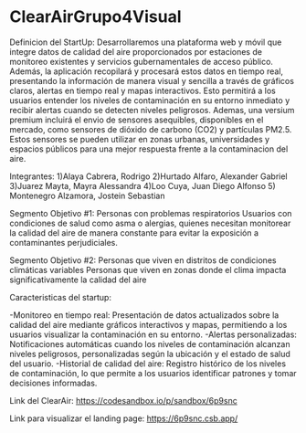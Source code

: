 ﻿# ClearAirGrupo4Visual
 
 Definicion del StartUp:
 Desarrollaremos una plataforma web y móvil que integre datos de calidad del aire proporcionados por estaciones de monitoreo existentes y servicios gubernamentales de acceso público.  Además, la aplicación recopilará y procesará estos datos en tiempo real, presentando la información de manera visual y sencilla a través de gráficos claros, alertas en tiempo real y mapas interactivos. Esto permitirá a los usuarios entender los niveles de contaminación en su entorno inmediato y recibir alertas cuando se detecten niveles peligrosos.
Ademas, una versium premium incluirá el envio de sensores asequibles, disponibles en el mercado, como sensores de dióxido de carbono (CO2) y partículas PM2.5. Estos sensores se pueden utilizar en zonas urbanas, universidades y espacios públicos para una mejor respuesta frente a la contaminacion del aire.

Integrantes: 
1)Alaya Cabrera, Rodrigo
2)Hurtado Alfaro, Alexander Gabriel
3)Juarez Mayta, Mayra Alessandra
4)Loo Cuya, Juan Diego Alfonso
5) Montenegro Alzamora, Jostein Sebastian

Segmento Objetivo #1: Personas con problemas respiratorios
Usuarios con condiciones de salud como asma o alergias, 
quienes necesitan monitorear la calidad del aire de manera constante 
para evitar la exposición a contaminantes perjudiciales.

Segmento Objetivo #2: Personas que viven en distritos de condiciones climáticas variables
Personas que viven en zonas donde el clima impacta significativamente la calidad del aire

Caracteristicas del startup:

-Monitoreo en tiempo real:
Presentación de datos actualizados sobre la calidad del aire mediante gráficos interactivos y mapas, permitiendo a los usuarios visualizar la contaminación en su entorno.
-Alertas personalizadas: 
Notificaciones automáticas cuando los niveles de contaminación alcanzan niveles peligrosos, personalizadas según la ubicación y el estado de salud del usuario.
-Historial de calidad del aire: 
Registro histórico de los niveles de contaminación, lo que permite a los usuarios identificar patrones y tomar decisiones informadas.


Link del ClearAir: https://codesandbox.io/p/sandbox/6p9snc 

Link para visualizar el landing page: https://6p9snc.csb.app/
